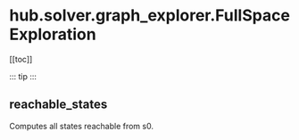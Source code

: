 # hub.solver.graph_explorer.FullSpaceExploration

[[toc]]

::: tip
<skdecide-summary></skdecide-summary>
:::

## reachable\_states

<skdecide-signature name= "reachable_states" :sig="{'params': [{'name': 'self'}, {'name': 's0', 'annotation': 'Any'}]}"></skdecide-signature>

Computes all states reachable from s0.

